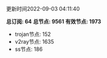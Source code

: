 更新时间2022-09-03 04:11:40

**总订阅: 64**
**总节点: 9561**
**有效节点: 1973**
- trojan节点: 152
- v2ray节点: 1635
- ss节点: 186
